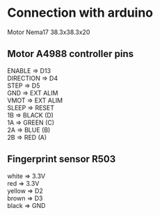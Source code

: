 # Connection with arduino

Motor Nema17 38.3x38.3x20   

## Motor A4988 controller pins
ENABLE    => D13  
DIRECTION => D4  
STEP      => D5  
GND       => EXT ALIM  
VMOT      => EXT ALIM  
SLEEP     => RESET  
1B        => BLACK (D)  
1A        => GREEN (C)  
2A        => BLUE (B)  
2B        => RED (A)  

## Fingerprint sensor R503
white  => 3.3V  
red    => 3.3V  
yellow => D2  
brown  => D3  
black  => GND  
